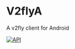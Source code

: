 # V2flyA

A v2fly client for Android

[![API](https://img.shields.io/badge/API-25%2B-brightgreen)](API版本)